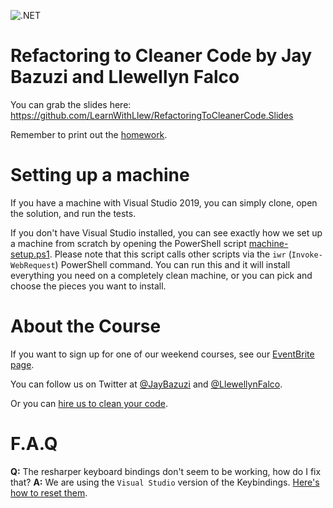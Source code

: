 ![.NET](https://github.com/LearnWithLlew/RefactoringToCleanerCode.net/workflows/.NET/badge.svg)

# Refactoring to Cleaner Code by Jay Bazuzi and Llewellyn Falco

You can grab the slides here: https://github.com/LearnWithLlew/RefactoringToCleanerCode.Slides

Remember to print out the [homework](https://github.com/LearnWithLlew/RefactoringToCleanerCode.Slides/raw/main/Homework%20Printouts.pdf).

# Setting up a machine

If you have a machine with Visual Studio 2019, you can simply clone, open the solution, and run the tests.

If you don't have Visual Studio installed, you can see exactly how we set up a machine from scratch by opening the PowerShell script [machine-setup.ps1](machine-setup.ps1). Please note that this script calls other scripts via the `iwr` (`Invoke-WebRequest`) PowerShell command. You can run this and it will install everything you need on a completely clean machine, or you can pick and choose the pieces you want to install.

# About the Course

If you want to sign up for one of our weekend courses, see our [EventBrite page](https://www.eventbrite.com/e/workshop-refactoring-to-cleaner-code-tickets-131743126237).

You can follow us on Twitter at [@JayBazuzi](https://twitter.com/JayBazuzi) and [@LlewellynFalco](https://twitter.com/LlewellynFalco). 

Or you can [hire us to clean your code](https://github.com/LearnWithLlew/RefactoringToCleanerCode.Slides/raw/main/marketing/CodeCleanerForHire.pdf). 

# F.A.Q

**Q:** The resharper keyboard bindings don't seem to be working, how do I fix that?
**A:** We are using the `Visual Studio` version of the Keybindings. [Here's how to reset them](https://www.jetbrains.com/help/resharper/Configuring_Keyboard_Shortcuts.html).
